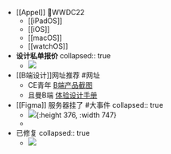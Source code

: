 - [[Appel]] WWDC22
	- [[iPadOS]]
	- [[iOS]]
	- [[macOS]]
	- [[watchOS]]
- **设计私单报价**
  collapsed:: true
	- ![](https://kidpic.oss-cn-beijing.aliyuncs.com/img/20220607141908.png)
- [[B端设计]]网址推荐 #网址
	- CE青年 [B端产品截图](https://www.yuque.com/youthce/pic)
	- 且曼B端 [体验设计手册](https://www.yuque.com/meifangmia/zwcdgs)
- [[Figma]] 服务器挂了 #大事件
  collapsed:: true
	- ![](https://kidpic.oss-cn-beijing.aliyuncs.com/img/20220607151032.png){:height 376, :width 747}
	-
- 已修复
  collapsed:: true
	- ![](https://kidpic.oss-cn-beijing.aliyuncs.com/img/20220607165120.png)